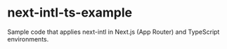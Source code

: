 # next-intl-ts-example
Sample code that applies next-intl in Next.js (App Router) and TypeScript environments.
